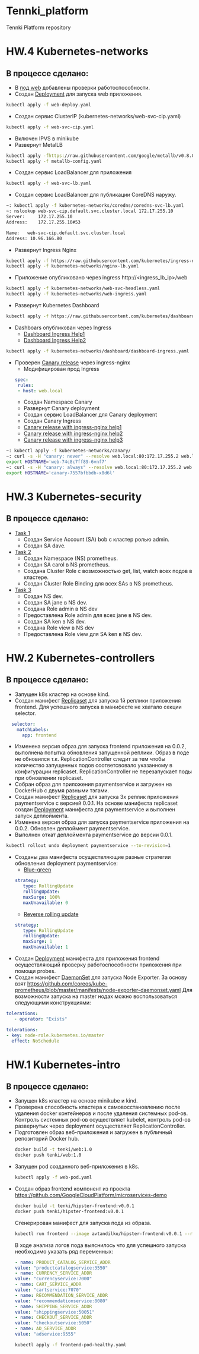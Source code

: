 # Tennki_platform
Tennki Platform repository

# HW.4 Kubernetes-networks

## В процессе сделано:
- В [под web](kubernetes-intro/web-pod.yaml) добавлены проверки работоспособности.
- Создан [Deployment](kubernetes-networks/web-deploy.yaml) для запуска web приложения.
```bash
kubectl apply -f web-deploy.yaml
```
- Создан сервис ClusterIP (kubernetes-networks/web-svc-cip.yaml)
```bash
kubectl apply -f web-svc-cip.yaml
```
- Включен IPVS в minikube
- Развернут MetalLB
```bash 
kubectl apply -fhttps://raw.githubusercontent.com/google/metallb/v0.8.0/manifests/metallb.yaml
kubectl apply -f metallb-config.yaml
```
- Создан сервис LoadBalancer для приложения
```bash
kubectl apply -f web-svc-lb.yaml
```
- Создан сервис LoadBalancer для публикации CoreDNS наружу.
```bash
~: kubectl apply -f kubernetes-networks/coredns/coredns-svc-lb.yaml
~: nslookup web-svc-cip.default.svc.cluster.local 172.17.255.10
Server:		172.17.255.10
Address:	172.17.255.10#53

Name:	web-svc-cip.default.svc.cluster.local
Address: 10.96.166.80
```
- Развернут Ingress Nginx
```bash
kubectl apply -f https://raw.githubusercontent.com/kubernetes/ingress-nginx/nginx-0.30.0/deploy/static/mandatory.yaml
kubectl apply -f kubernetes-networks/nginx-lb.yaml
```
- Приложение опубликовано через ingress http://<ingress_lb_ip>/web
```bash
kubectl apply -f kubernetes-networks/web-svc-headless.yaml
kubectl apply -f kubernetes-networks/web-ingress.yaml
```
- Развернут Kubernetes Dashboard
```bash
kubectl apply -f https://raw.githubusercontent.com/kubernetes/dashboard/v2.0.1/aio/deploy/recommended.yaml
```
- Dashboars опубликован через Ingress
  - [Dashboard Ingress Help1](https://aws.amazon.com/ru/premiumsupport/knowledge-center/eks-kubernetes-dashboard-custom-path/)
  - [Dashboard Ingress Help2](https://kubernetes.github.io/ingress-nginx/examples/rewrite/)
```bash
kubectl apply -f kubernetes-networks/dashboard/dashboard-ingress.yaml
```
- Проверен [Сanary release](kubernetes-networks/canary) через ingress-nginx
  - Модифицирован прод Ingress
  ```yaml
  spec:
   rules:
   - host: web.local
  ```
  - Создан Namespace Canary
  - Развернут Canary deployment
  - Создан сервис LoadBalancer для Canary deployment
  - Создан Canary Ingress
  - [Сanary release with ingress-nginx help1](https://kubesphere.io/docs/quick-start/ingress-canary/)
  - [Сanary release with ingress-nginx help2](https://medium.com/@domi.stoehr/canary-deployments-on-kubernetes-without-service-mesh-425b7e4cc862)
  - [Сanary release with ingress-nginx help3](https://mcs.mail.ru/help/ingress/setup-canary-deployment-on-kubernetes)
```bash  
~: kubectl apply -f kubernetes-networks/canary/
~: curl -s -H "canary: never" --resolve web.local:80:172.17.255.2 web.local/web | grep HOSTNAME
export HOSTNAME='web-74c8c7ff89-6vnf7'
~: curl -s -H "canary: always" --resolve web.local:80:172.17.255.2 web.local/web | grep HOSTNAME
export HOSTNAME='canary-7557bfbbdb-x8d6l'
```


# HW.3 Kubernetes-security

## В процессе сделано:
- [Task 1](kubernetes-security/task01)
  - Создан Service Account (SA) bob с кластер ролью admin.
  - Создан SA dave.
- [Task 2](kubernetes-security/task02)
  - Создан Namespace (NS) prometheus.
  - Создан SA carol в NS prometheus.
  - Создана Cluster Role с возможностью get, list, watch всех подов в кластере. 
  - Cоздан Cluster Role Binding для всех SAs в NS prometheus.
- [Task 3](kubernetes-security/task02)
  - Создан NS dev.
  - Создан SA jane в NS dev.
  - Создана Role admin в NS dev
  - Предоставлена Role admin для всех jane в NS dev.
  - Создан SA ken в NS dev.
  - Создана Role view в NS dev
  - Предоставлена Role view для SA ken в NS dev.

# HW.2 Kubernetes-controllers

## В процессе сделано:
- Запущен k8s кластер на основе kind.
- Создан манифест [Replicaset](kubernetes-controllers/frontend-replicaset.yaml) для запуска 1й реплики приложения frontend. Для успешного запуска в манифесте не хватало секции selector.
```yaml
  selector:
    matchLabels:
      app: frontend
```
- Изменена версия образ для запуска frontend приложения на 0.0.2, выполнена попытка обновления запущенной реплики. Образ в поде не обновился т.к. ReplicationController следит за тем чтобы количество запущенных подов соответсвовало указанному в конфигурации replicaset. ReplicationController не перезапускает поды при обновлении replicaset.
- Собран образ для приложения paymentservice и загружен на DockerHub c двумя разными тэгами.
- Создан манифест [Replicaset](kubernetes-controllers/paymentservice-replicaset.yaml) для запуска 3х реплик приложения paymentservice с версией 0.0.1. На основе манифеста replicaset создан [Deployment](kubernetes-controllers/paymentservice-deployment.yaml) манифеста для paymentservice и выполнен запуск деплоймента.
- Изменена версия образ для запуска paymentservice приложения на 0.0.2. Обновлен деплоймент paymentservice.
- Выполнен откат деплоймента paymentservice до версии 0.0.1.
```bash
kubectl rollout undo deployment paymentservice --to-revision=1
```
- Созданы два манифеста осуществляющие разные стратегии обновления deployment paymentservice: 
   - [Blue-green](kubernetes-controllers/paymentservice-deployment-bg.yaml)
   ```yaml
   strategy:
      type: RollingUpdate
      rollingUpdate:
      maxSurge: 100%
      maxUnavailable: 0
   ```
   - [Reverse rolling update](kubernetes-controllers/paymentservice-deployment-reverse.yaml)
   ```yaml
   strategy:
      type: RollingUpdate
      rollingUpdate:
      maxSurge: 1
      maxUnavailable: 1
   ```
- Cоздан [Deployment](kubernetes-controllers/frontend-deployment.yaml) манифеста для приложения frontend осуществляющий проверку работоспособности приложения при помощи probes.
- Создан манифест [DaemonSet](kubernetes-controllers/node-exporter-daemonset.yaml) для запуска Node Exporter. За основу взят https://github.com/coreos/kube-prometheus/blob/master/manifests/node-exporter-daemonset.yaml
Для возможности запуска на master нодах можно воспользоваться следующими конструкциями:
```yaml
tolerations:
   - operator: "Exists"
```
```yaml
tolerations:
- key: node-role.kubernetes.io/master
  effect: NoSchedule
````

# HW.1 Kubernetes-intro

## В процессе сделано:
 - Запущен k8s кластер на основе minikube и kind.
 - Проверена способность кластера к самовосстановлению после удаления docker контейнеров и после удаления системных pod-ов. Контроль системных pod-ов осуществляет kubelet, контроль pod-ов развернутых через deployment осуществляет ReplicationController.
 - Подготовлен образ веб-приложения и загружен в публичный репозиторий Docker hub.
    ```bash
    docker build -t tenki/web:1.0
    docker push tenki/web:1.0
    ```
 - Запущен pod созданного веб-приложения в k8s.
    ```bash
    kubectl apply -f web-pod.yaml
    ```
 - Создан образ frontend компонент из проекта https://github.com/GoogleCloudPlatform/microservices-demo
    ```bash
    docker build -t tenki/hipster-frontend:v0.0.1
    docker push tenki/hipster-frontend:v0.0.1
    ```
   Сгенерирован манифест для запуска пода из образа.
    ```bash
    kubectl run frontend --image avtandilko/hipster-frontend:v0.0.1 --restart=Never --dry-run -o yaml > frontend-pod.yaml
    ````
   В ходе анализа логов пода выяснилось что для успешного запуска необходимо указать ряд переменных: 
    ```yaml
    - name: PRODUCT_CATALOG_SERVICE_ADDR
    value: "productcatalogservice:3550"
    - name: CURRENCY_SERVICE_ADDR
    value: "currencyservice:7000"
    - name: CART_SERVICE_ADDR
    value: "cartservice:7070"
    - name: RECOMMENDATION_SERVICE_ADDR
    value: "recommendationservice:8080"
    - name: SHIPPING_SERVICE_ADDR
    value: "shippingservice:50051"
    - name: CHECKOUT_SERVICE_ADDR
    value: "checkoutservice:5050"
    - name: AD_SERVICE_ADDR
    value: "adservice:9555"
    ```
    ```bash
    kubectl apply -f frontend-pod-healthy.yaml
    ```
